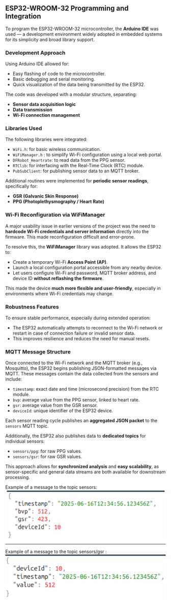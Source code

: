 ## ESP32-WROOM-32 Programming and Integration

To program the ESP32-WROOM-32 microcontroller, the **Arduino IDE**  was used — a development environment widely adopted in embedded systems for its simplicity and broad library support.

### Development Approach

Using Arduino IDE allowed for:

- Easy flashing of code to the microcontroller.
- Basic debugging and serial monitoring.
- Quick visualization of the data being transmitted by the ESP32.

The code was developed with a modular structure, separating:

- **Sensor data acquisition logic**
- **Data transmission**
- **Wi-Fi connection management**

### Libraries Used

The following libraries were integrated:

- `WiFi.h`: for basic wireless communication.
- `WiFiManager.h` : to simplify Wi-Fi configuration using a local web portal.
- `DFRobot_Heartrate`: to read data from the PPG sensor.
- `RTClib`: for interfacing with the Real-Time Clock (RTC) module.
- `PubSubClient`: for publishing sensor data to an MQTT broker.

Additional routines were implemented for **periodic sensor readings**, specifically for:

- **GSR (Galvanic Skin Response)**
- **PPG (Photoplethysmography / Heart Rate)**

### Wi-Fi Reconfiguration via WiFiManager

A major usability issue in earlier versions of the project was the need to **hardcode Wi-Fi credentials and server information** directly into the firmware. This made reconfiguration difficult and error-prone.

To resolve this, the **WiFiManager** library was adopted. It allows the ESP32 to:

- Create a temporary Wi-Fi **Access Point (AP)**.
- Launch a local configuration portal accessible from any nearby device.
- Let users configure Wi-Fi and password, MQTT broker address, and device ID **without reflashing the firmware**.

This made the device **much more flexible and user-friendly**, especially in environments where Wi-Fi credentials may change.

### Robustness Features

To ensure stable performance, especially during extended operation:

- The ESP32 automatically attempts to reconnect to the Wi-Fi network or restart in case of connection failure or invalid sensor data.
- This improves resilience and reduces the need for manual resets.

### MQTT Message Structure

Once connected to the Wi-Fi network and the MQTT broker (e.g., Mosquitto), the ESP32 begins publishing JSON-formatted messages via MQTT. These messages contain the data collected from the sensors and include:

- `timestamp`: exact date and time (microsecond precision) from the RTC module.
- `bvp`: average value from the PPG sensor, linked to heart rate.
- `gsr`: average value from the GSR sensor.
- `deviceId`: unique identifier of the ESP32 device.

Each sensor reading cycle publishes an **aggregated JSON packet** to the `sensors` MQTT topic.

Additionally, the ESP32 also publishes data to **dedicated topics** for individual sensors:

- `sensors/ppg`: for raw PPG values.
- `sensors/gsr`: for raw GSR values.

This approach allows for **synchronized analysis** and **easy scalability**, as sensor-specific and general data streams are both available for downstream processing.






Example of a message to the topic sensors:
<img src="/img/esp32jsonfull.png" alt="A cute kitten" />




---

Example of a message to the topic  sensors/gsr :
<img src="/img/esp32jsonpartial.png" alt="A cute kitten" />